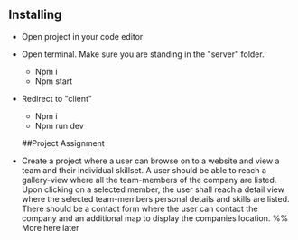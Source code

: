 ## Installing

- Open project in your code editor

- Open terminal. Make sure you are standing in the "server" folder.

  - Npm i
  - Npm start

- Redirect to "client"
  - Npm i
  - Npm run dev
  
  
  
  ##Project Assignment 
- Create a project where a user can browse on to a website and view a team and their individual skillset. 
  A user should be able to reach a gallery-view where all the team-members of the company are listed.
  Upon clicking on a selected member, the user shall reach a detail view where the selected team-members personal details and skills are listed. 
  There should be a contact form where the user can contact the company and an additional map to display the companies location. 
  %% More here later 
